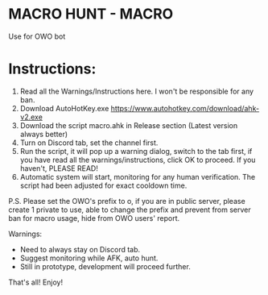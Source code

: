# MACRO HUNT - MACRO
Use for OWO bot

# Instructions:
1. Read all the Warnings/Instructions here. I won't be responsible for any ban.
2. Download AutoHotKey.exe https://www.autohotkey.com/download/ahk-v2.exe
3. Download the script macro.ahk in Release section (Latest version always better)
4. Turn on Discord tab, set the channel first. 
5. Run the script, it will pop up a warning dialog, switch to the tab first, if you have read all the warnings/instructions, click OK to proceed. If you haven't, PLEASE READ!
6. Automatic system will start, monitoring for any human verification. The script had been adjusted for exact cooldown time. 

P.S. Please set the OWO's prefix to o, if you are in public server, please create 1 private to use, able to change the prefix and prevent from server ban for macro usage, hide from OWO users' report.

Warnings:
- Need to always stay on Discord tab.
- Suggest monitoring while AFK, auto hunt.
- Still in prototype, development will proceed further.

That's all! Enjoy!
